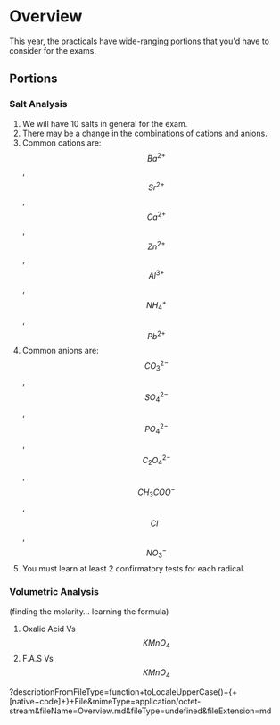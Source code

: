 # Overview

This year, the practicals have wide-ranging portions that you'd have to consider for the exams.

## Portions

### Salt Analysis

1. We will have 10 salts in general for the exam.
2. There may be a change in the combinations of cations and anions.
3. Common cations are: $$Ba^{2+}$$, $$Sr^{2+}$$, $$Ca^{2+}$$, $$Zn^{2+}$$, $$Al^{3+}$$, $$NH_4^+$$, $$Pb^{2+}$$
4. Common anions are: $$CO_3^{2-}$$, $$SO_4^{2-}$$, $$PO_4^{2-}$$, $$C_2O_4^{2-}$$, $$CH_3COO^-$$, $$Cl^-$$, $$NO_3^-$$
5. You must learn at least 2 confirmatory tests for each radical.

### Volumetric Analysis

(finding the molarity… learning the formula)

1. Oxalic Acid Vs $$KMnO_4$$
2. F.A.S Vs $$KMnO_4$$

?descriptionFromFileType=function+toLocaleUpperCase()+{+\[native+code]+}+File\&mimeType=application/octet-stream\&fileName=Overview.md\&fileType=undefined\&fileExtension=md
